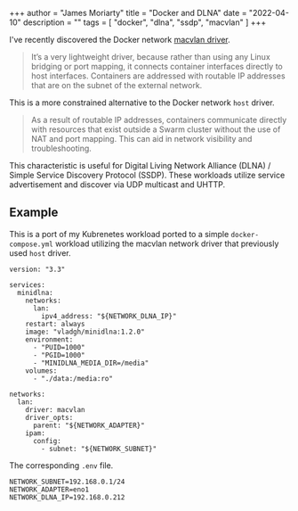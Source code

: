 +++
author = "James Moriarty"
title = "Docker and DLNA"
date = "2022-04-10"
description = ""
tags = [
  "docker",
  "dlna",
  "ssdp",
  "macvlan"
]
+++

I've recently discovered the Docker network [macvlan driver](https://dockerlabs.collabnix.com/intermediate/macvlan.html).

> It’s a very lightweight driver, because rather than using any Linux bridging or port mapping, it connects container interfaces directly to host interfaces. Containers are addressed with routable IP addresses that are on the subnet of the external network.

This is a more constrained alternative to the Docker network `host` driver.

> As a result of routable IP addresses, containers communicate directly with resources that exist outside a Swarm cluster without the use of NAT and port mapping. This can aid in network visibility and troubleshooting. 

This characteristic is useful for Digital Living Network Alliance (DLNA) / Simple Service Discovery Protocol (SSDP). These workloads utilize service advertisement and discover via UDP multicast and UHTTP.

## Example

This is a port of my Kubrenetes workload ported to a simple `docker-compose.yml` workload utilizing the macvlan network driver that previously used `host` driver.

```
version: "3.3"

services:
  minidlna:
    networks:
      lan:
        ipv4_address: "${NETWORK_DLNA_IP}"
    restart: always
    image: "vladgh/minidlna:1.2.0"
    environment:
      - "PUID=1000"
      - "PGID=1000"
      - "MINIDLNA_MEDIA_DIR=/media"
    volumes:
      - "./data:/media:ro"

networks:
  lan:
    driver: macvlan
    driver_opts:
      parent: "${NETWORK_ADAPTER}"
    ipam:
      config:
        - subnet: "${NETWORK_SUBNET}"
```

The corresponding `.env` file.

```
NETWORK_SUBNET=192.168.0.1/24
NETWORK_ADAPTER=eno1
NETWORK_DLNA_IP=192.168.0.212
```